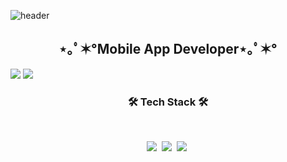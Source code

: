 

<!--
**WOOKYOUNGTAE/WOOKYOUNGTAE** is a ✨ _special_ ✨ repository because its `README.md` (this file) appears on your GitHub profile.

Here are some ideas to get you started:

- 🔭 I’m currently working on ...
- 🌱 I’m currently learning ...
- 👯 I’m looking to collaborate on ...
- 🤔 I’m looking for help with ...
- 💬 Ask me about ...
- 📫 How to reach me: ...
- 😄 Pronouns: ...
- ⚡ Fun fact: ...
-->
![header](https://capsule-render.vercel.app/api?type=waving&color=gradient&height=120&animation=fadeIn&section=footer&text=PROFILE&fontAlign=70)
<h2 align="center">⋆｡ﾟ✶°Mobile App Developer⋆｡ﾟ✶°</h2>
<img src="https://img.shields.io/badge/이름-#000000?style=flat-square&logo=#000000&logoColor=#000000"/>
<a href="https://www.notion.so/6101f4c03902414eb086e5deb9792d76" target="_blank"><img src="https://img.shields.io/badge/이름-#000000?style=flat-square&logo=#000000&logoColor=#000000"/></a>
<h3 align="center"><b>🛠 Tech Stack 🛠</b></h3>
</br>
<p align="center">
<img src="https://img.shields.io/badge/Android-green?style=flat-square&logo=Android&logoColor=white"/></a>&nbsp 
<img src="https://img.shields.io/badge/Python-blue?style=flat-square&logo=Python&logoColor=white"/></a>&nbsp 
<img src="https://img.shields.io/badge/Kotlin-F48E00?style=flat-square&logo=Kotlin&logoColor=white"/></a>&nbsp

